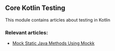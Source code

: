 ## Core Kotlin Testing

This module contains articles about testing in Kotlin

### Relevant articles:
- [Mock Static Java Methods Using Mockk]()
